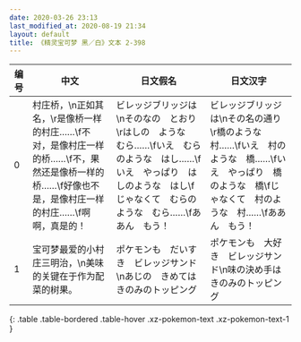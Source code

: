 ```yaml
---
date: 2020-03-26 23:13
last_modified_at: 2020-08-19 21:34
layout: default
title: 《精灵宝可梦 黑／白》文本 2-398
---
```

| 编号 | 中文 | 日文假名 | 日文汉字 |
| ---- | ---- | ---- | --- |
| 0 | 村庄桥，\n正如其名，\r是像桥一样的村庄……\f不对，是像村庄一样的桥……\f不，果然还是像桥一样的桥……\f好像也不是，是像村庄一样的村庄……\f啊啊，真是的！ | ビレッジブリッジは\nそのなの　とおり\rはしの　ような　むら……\fいえ　むらのような　はし……\fいえ　やっぱり　はしのような　はし\fじゃなくて　むらのような　むら……\fああん　もう！ | ビレッジブリッジは\nその名の通り\r橋のような　村……\fいえ　村のような　橋……\fいえ　やっぱり　橋のような　橋\fじゃなくて　村のような　村……\fああん　もう！ |
| 1 | 宝可梦最爱的小村庄三明治，\n美味的关键在于作为配菜的树果。 | ポケモンも　だいすき　ビレッジサンド\nあじの　きめては　きのみのトッピング | ポケモンも　大好き　ビレッジサンド\n味の決め手は　きのみのトッピング |
{: .table .table-bordered .table-hover .xz-pokemon-text .xz-pokemon-text-1 }